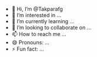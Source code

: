 - 👋 Hi, I’m @Takparafg
- 👀 I’m interested in ...
- 🌱 I’m currently learning ...
- 💞️ I’m looking to collaborate on ...
- 📫 How to reach me ...
- 😄 Pronouns: ...
- ⚡ Fun fact: ...

<!---
Takparafg/Takparafg is a ✨ special ✨ repository because its `README.md` (this file) appears on your GitHub profile.
You can click the Preview link to take a look at your changes.
--->
